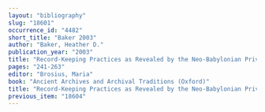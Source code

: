 ```yaml
---
layout: "bibliography"
slug: "18601"
occurrence_id: "4482"
short_title: "Baker 2003"
author: "Baker, Heather D."
publication_year: "2003"
title: "Record-Keeping Practices as Revealed by the Neo-Babylonian Private Archival Documents"
pages: "241-263"
editor: "Brosius, Maria"
book: "Ancient Archives and Archival Traditions (Oxford)"
title: "Record-Keeping Practices as Revealed by the Neo-Babylonian Private Archival Documents"
previous_item: "18604"
---
```

